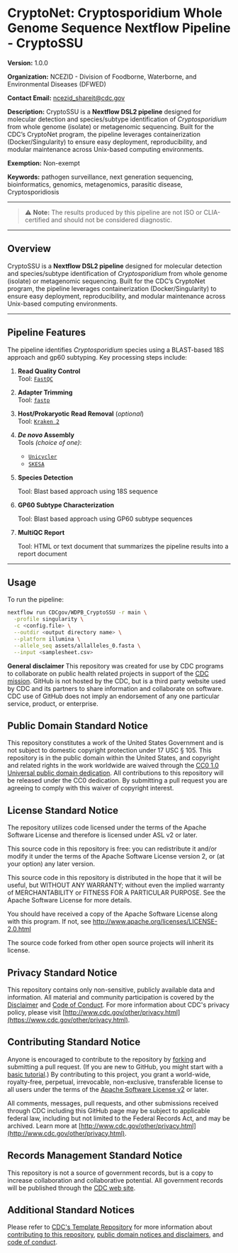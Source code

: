 # CryptoNet: Cryptosporidium Whole Genome Sequence Nextflow Pipeline - CryptoSSU

**Version:** 1.0.0

**Organization:** NCEZID - Division of Foodborne, Waterborne, and Environmental Diseases (DFWED) 

**Contact Email:** [ncezid_shareit@cdc.gov](mailto:ncezid_shareit@cdc.gov)  

**Description:** CryptoSSU is a **Nextflow DSL2 pipeline** designed for molecular detection and species/subtype identification of *Cryptosporidium* from whole genome (isolate) or metagenomic sequencing. Built for the CDC’s CryptoNet program, the pipeline leverages containerization (Docker/Singularity) to ensure easy deployment, reproducibility, and modular maintenance across Unix-based computing environments.

**Exemption:** Non-exempt

**Keywords:** pathogen surveillance, next generation sequencing, bioinformatics, genomics, metagenomics, parasitic disease, Cryptosporidiosis

---

> ⚠️ **Note:** The results produced by this pipeline are not ISO or CLIA-certified and should not be considered diagnostic.

---

## Overview

CryptoSSU is a **Nextflow DSL2 pipeline** designed for molecular detection and species/subtype identification of *Cryptosporidium* from whole genome (isolate) or metagenomic sequencing. Built for the CDC’s CryptoNet program, the pipeline leverages containerization (Docker/Singularity) to ensure easy deployment, reproducibility, and modular maintenance across Unix-based computing environments.

---

## Pipeline Features

The pipeline identifies *Cryptosporidium* species using a BLAST-based 18S approach and gp60 subtyping. Key processing steps include:

1. **Read Quality Control**  
   Tool: [`FastQC`](https://www.bioinformatics.babraham.ac.uk/projects/fastqc/)

2. **Adapter Trimming**  
   Tool: [`fastp`](https://github.com/OpenGene/fastp)

3. **Host/Prokaryotic Read Removal** (_optional_)  
   Tool: [`Kraken 2`](http://ccb.jhu.edu/software/kraken2/)

4. **_De novo_ Assembly**  
   Tools _(choice of one)_:  
   - [`Unicycler`](https://github.com/rrwick/Unicycler)  
   - [`SKESA`](https://github.com/ncbi/SKESA)

5. **Species Detection**
   
   Tool: Blast based approach using 18S sequence

7. **GP60 Subtype Characterization**
   
   Tool: Blast based approach using GP60 subtype sequences

8. **MultiQC Report**

   Tool: HTML or text document that summarizes the pipeline results into a report document

---

## Usage

To run the pipeline:

```bash
nextflow run CDCgov/WDPB_CryptoSSU -r main \
  -profile singularity \
  -c <config.file> \
  --outdir <output directory name> \
  --platform illumina \
  --allele_seq assets/allalleles_0.fasta \
  --input <samplesheet.csv>

```

**General disclaimer** This repository was created for use by CDC programs to collaborate on public health related projects in support of the [CDC mission](https://www.cdc.gov/about/organization/mission.htm).  GitHub is not hosted by the CDC, but is a third party website used by CDC and its partners to share information and collaborate on software. CDC use of GitHub does not imply an endorsement of any one particular service, product, or enterprise. 
  
## Public Domain Standard Notice
This repository constitutes a work of the United States Government and is not
subject to domestic copyright protection under 17 USC § 105. This repository is in
the public domain within the United States, and copyright and related rights in
the work worldwide are waived through the [CC0 1.0 Universal public domain dedication](https://creativecommons.org/publicdomain/zero/1.0/).
All contributions to this repository will be released under the CC0 dedication. By
submitting a pull request you are agreeing to comply with this waiver of
copyright interest.

## License Standard Notice
The repository utilizes code licensed under the terms of the Apache Software
License and therefore is licensed under ASL v2 or later.

This source code in this repository is free: you can redistribute it and/or modify it under
the terms of the Apache Software License version 2, or (at your option) any
later version.

This source code in this repository is distributed in the hope that it will be useful, but WITHOUT ANY
WARRANTY; without even the implied warranty of MERCHANTABILITY or FITNESS FOR A
PARTICULAR PURPOSE. See the Apache Software License for more details.

You should have received a copy of the Apache Software License along with this
program. If not, see http://www.apache.org/licenses/LICENSE-2.0.html

The source code forked from other open source projects will inherit its license.

## Privacy Standard Notice
This repository contains only non-sensitive, publicly available data and
information. All material and community participation is covered by the
[Disclaimer](DISCLAIMER.md)
and [Code of Conduct](code-of-conduct.md).
For more information about CDC's privacy policy, please visit [http://www.cdc.gov/other/privacy.html](https://www.cdc.gov/other/privacy.html).

## Contributing Standard Notice
Anyone is encouraged to contribute to the repository by [forking](https://help.github.com/articles/fork-a-repo)
and submitting a pull request. (If you are new to GitHub, you might start with a
[basic tutorial](https://help.github.com/articles/set-up-git).) By contributing
to this project, you grant a world-wide, royalty-free, perpetual, irrevocable,
non-exclusive, transferable license to all users under the terms of the
[Apache Software License v2](http://www.apache.org/licenses/LICENSE-2.0.html) or
later.

All comments, messages, pull requests, and other submissions received through
CDC including this GitHub page may be subject to applicable federal law, including but not limited to the Federal Records Act, and may be archived. Learn more at [http://www.cdc.gov/other/privacy.html](http://www.cdc.gov/other/privacy.html).

## Records Management Standard Notice
This repository is not a source of government records, but is a copy to increase
collaboration and collaborative potential. All government records will be
published through the [CDC web site](http://www.cdc.gov).

## Additional Standard Notices
Please refer to [CDC's Template Repository](https://github.com/CDCgov/template) for more information about [contributing to this repository](https://github.com/CDCgov/template/blob/main/CONTRIBUTING.md), [public domain notices and disclaimers](https://github.com/CDCgov/template/blob/main/DISCLAIMER.md), and [code of conduct](https://github.com/CDCgov/template/blob/main/code-of-conduct.md).
